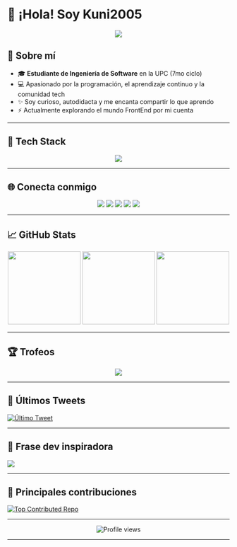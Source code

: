# 👋 ¡Hola! Soy Kuni2005

<div align="center">
  <img src="https://capsule-render.vercel.app/api?type=waving&color=gradient&height=170&section=header&text=Bienvenid@%20a%20mi%20perfil!&fontSize=38&fontAlignY=40&desc=Estudiante%20de%20Ingeniería%20de%20Software%20en%20UPC&descAlignY=70&descAlign=65"/>
</div>

## 🚀 Sobre mí

- 🎓 **Estudiante de Ingeniería de Software** en la UPC (7mo ciclo)
- 💻 Apasionado por la programación, el aprendizaje continuo y la comunidad tech
- ✨ Soy curioso, autodidacta y me encanta compartir lo que aprendo
- ⚡ Actualmente explorando el mundo FrontEnd por mi cuenta

---

## 💼 Tech Stack

<div align="center">
  <img src="https://skillicons.dev/icons?i=cpp,java,html,css,angular,vue,js,figma,git,github" />
</div>

---

## 🌐 Conecta conmigo

<p align="center">
  <a href="https://www.facebook.com/Mathchette/" target="_blank"><img src="https://img.shields.io/badge/Facebook-%231877F2.svg?style=for-the-badge&logo=facebook&logoColor=white"/></a>
  <a href="https://www.instagram.com/kuni_2005/" target="_blank"><img src="https://img.shields.io/badge/Instagram-%23E4405F.svg?style=for-the-badge&logo=instagram&logoColor=white"/></a>
  <a href="https://www.tiktok.com/@kuni_2005?is_from_webapp=1&sender_device=pc" target="_blank"><img src="https://img.shields.io/badge/TikTok-%23000000.svg?style=for-the-badge&logo=tiktok&logoColor=white"/></a>
  <a href="https://twitter.com/kuni_2005" target="_blank"><img src="https://img.shields.io/badge/Twitter-%231DA1F2.svg?style=for-the-badge&logo=twitter&logoColor=white"/></a>
  <a href="https://www.youtube.com/channel/UCDA0zpRz6R_4SBs6rYBEDrA" target="_blank"><img src="https://img.shields.io/badge/YouTube-%23FF0000.svg?style=for-the-badge&logo=youtube&logoColor=white"/></a>
</p>

---

## 📈 GitHub Stats

<div align="center">
  <img src="https://github-readme-stats.vercel.app/api?username=kuni2005&show_icons=true&theme=radical&hide_border=true" height="165"/>
  <img src="https://streak-stats.demolab.com?user=kuni2005&theme=radical&hide_border=true" height="165"/>
  <img src="https://github-readme-stats.vercel.app/api/top-langs/?username=kuni2005&layout=compact&theme=radical&hide_border=true" height="165"/>
</div>

---

## 🏆 Trofeos

<div align="center">
  <img src="https://github-profile-trophy.vercel.app/?username=kuni2005&theme=radical&no-frame=true&no-bg=true&margin-w=8"/>
</div>

---

## 📝 Últimos Tweets

[![Último Tweet](https://gtce.itsvg.in/api?username=https://twitter.com/kuni_2005)](https://twitter.com/kuni_2005)

---

## 💬 Frase dev inspiradora

![](https://quotes-github-readme.vercel.app/api?type=horizontal&theme=radical)

---

## 🤩 Principales contribuciones

[![Top Contributed Repo](https://github-contributor-stats.vercel.app/api?username=kuni2005&limit=5&theme=radical&combine_all_yearly_contributions=true)](https://github.com/kuni2005)

---

<p align="center">
  <img src="https://visitcount.itsvg.in/api?id=kuni2005&icon=2&color=1" alt="Profile views"/>
</p>

---

<!--
Hecho con ❤️ por Kuni2005
-->
